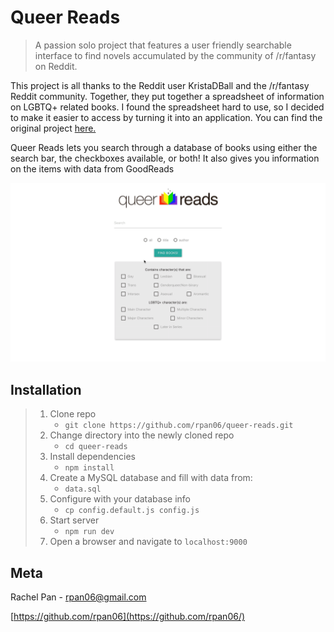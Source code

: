 # Queer Reads
> A passion solo project that features a user friendly searchable interface to find novels accumulated by the community of /r/fantasy on Reddit.

This project is all thanks to the Reddit user KristaDBall and the /r/fantasy Reddit community. Together, they put together a spreadsheet of information on LGBTQ+ related books. I found the spreadsheet hard to use, so I decided to make it easier to access by turning it into an application. You can find the original project [here.](https://docs.google.com/spreadsheets/d/1roLOB8OZm34XjzVyDmH5fyWiPKGYy8i9EzRuhBMZauo/)

Queer Reads lets you search through a database of books using either the search bar, the checkboxes available, or both! It also gives you information on the items with data from GoodReads

![](demo.gif)


## Installation

> 1. Clone repo
>    - `git clone https://github.com/rpan06/queer-reads.git`
> 1. Change directory into the newly cloned repo
>    - `cd queer-reads`
> 1. Install dependencies
>    - `npm install`
> 1. Create a MySQL database and fill with data from:
>    - `data.sql`
> 1. Configure with your database info
>    - `cp config.default.js config.js`
> 1. Start server
>    - `npm run dev`
> 1. Open a browser and navigate to `localhost:9000`


## Meta

Rachel Pan - rpan06@gmail.com

[https://github.com/rpan06](https://github.com/rpan06/)
